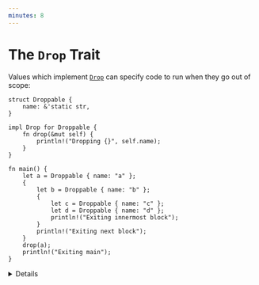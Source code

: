 ```yaml
---
minutes: 8
---
```


# The `Drop` Trait

Values which implement [`Drop`][1] can specify code to run when they go out of
scope:

```rust,editable
struct Droppable {
    name: &'static str,
}

impl Drop for Droppable {
    fn drop(&mut self) {
        println!("Dropping {}", self.name);
    }
}

fn main() {
    let a = Droppable { name: "a" };
    {
        let b = Droppable { name: "b" };
        {
            let c = Droppable { name: "c" };
            let d = Droppable { name: "d" };
            println!("Exiting innermost block");
        }
        println!("Exiting next block");
    }
    drop(a);
    println!("Exiting main");
}
```

<details>

- Note that `std::mem::drop` is not the same as `std::ops::Drop::drop`.
- Values are automatically dropped when they go out of scope.
- When a value is dropped, if it implements `std::ops::Drop` then its
  `Drop::drop` implementation will be called.
- All its fields will then be dropped too, whether or not it implements `Drop`.
- `std::mem::drop` is just an empty function that takes any value. The
  significance is that it takes ownership of the value, so at the end of its
  scope it gets dropped. This makes it a convenient way to explicitly drop
  values earlier than they would otherwise go out of scope.
  - This can be useful for objects that do some work on `drop`: releasing locks,
    closing files, etc.

Discussion points:

- Why doesn't `Drop::drop` take `self`?
  - Short-answer: If it did, `std::mem::drop` would be called at the end of the
    block, resulting in another call to `Drop::drop`, and a stack overflow!
- Try replacing `drop(a)` with `a.drop()`.

</details>

[1]: https://doc.rust-lang.org/std/ops/trait.Drop.html
